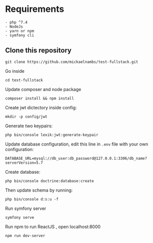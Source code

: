 # Requirements 
```
- php ^7.4
- NodeJs
- yarn or npm
- symfony cli
```

## Clone this repository

`git clone https://github.com/mickaelnambs/test-fullstack.git`

Go inside 

`cd test-fullstack`

Update composer and node package

`composer install && npm install`

Create jwt dictectory inside config:

`mkdir -p config/jwt`

Generate two keypairs:

`php bin/console lexik:jwt:generate-keypair`

Update database configuration, edit this line in `.env` file with your own configuration:

`DATABASE_URL=mysql://db_user:db_password@127.0.0.1:3306/db_name?serverVersion=5.7`

Create database:

`php bin/console doctrine:database:create`

Then update schema by running:

`php bin/console d:s:u -f`

Run symfony server

`symfony serve`

Run npm to run ReactJS , open localhost:8000

`npm run dev-server`

